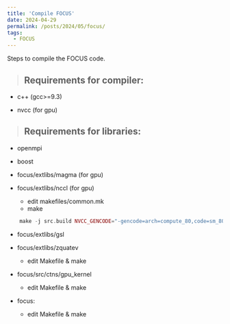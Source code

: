 ```yaml
---
title: 'Compile FOCUS'
date: 2024-04-29
permalink: /posts/2024/05/focus/
tags:
  - FOCUS
---
```


Steps to compile the FOCUS code.

> ## Requirements for compiler:

- c++ (gcc>=9.3)

- nvcc (for gpu)

> ## Requirements for libraries:

- openmpi

- boost

- focus/extlibs/magma (for gpu)
    
- focus/extlibs/nccl (for gpu)
    - edit makefiles/common.mk
    - make
```php
    make -j src.build NVCC_GENCODE="-gencode=arch=compute_80,code=sm_80"
```

- focus/extlibs/gsl

- focus/extlibs/zquatev
    - edit Makefile & make

- focus/src/ctns/gpu_kernel
    - edit Makefile & make

- focus:
    - edit Makefile & make

